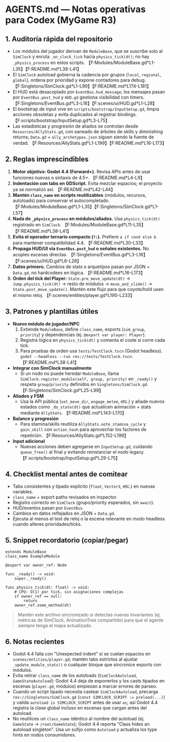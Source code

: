 # AGENTS.md — Notas operativas para Codex (MyGame R3)

## 1. Auditoría rápida del repositorio
- Los módulos del jugador derivan de `ModuleBase`, que se suscribe solo al `SimClock` y enruta `_on_clock_tick` hacia `physics_tick(dt)`; no hay `_physics_process` en estos scripts. 【F:Modules/ModuleBase.gd†L1-L35】【F:README.md†L38-L41】
- El `SimClock` autoload gobierna la cadencia por grupos (`local`, `regional`, `global`), ordena por prioridad y expone contadores para debug. 【F:Singletons/SimClock.gd†L1-L99】【F:README.md†L174-L181】
- El HUD está desacoplado por `EventBus.hud_message`; los mensajes pasan por `EventBus.post_hud` y `HUD.gd` gestiona visibilidad con timers. 【F:Singletons/EventBus.gd†L3-L16】【F:scenes/ui/HUD.gd†L1-L28】
- El bootstrap de input vive en `scripts/bootstrap/InputSetup.gd`, limpia acciones obsoletas y evita duplicados al registrar bindings. 【F:scripts/bootstrap/InputSetup.gd†L3-L75】
- Las estadísticas y progresión de aliados se controlan desde `Resources/AllyStats.gd`, con saneado de árboles de skills y diminishing returns; `Data.gd` + `ally_archetypes.json` siguen siendo la fuente de verdad. 【F:Resources/AllyStats.gd†L1-L199】【F:README.md†L16-L173】

## 2. Reglas imprescindibles
1. **Motor objetivo: Godot 4.4 (Forward+).** Revisa APIs antes de usar funciones nuevas o sintaxis de 4.5+. 【F:README.md†L4-L9】
2. **Indentación con tabs en GDScript.** Evita mezclar espacios; el proyecto ya se normalizó así. 【F:README.md†L42-L44】
3. **Mantén `class_name` en scripts reutilizables** (módulos, recursos, autoloads) para conservar el autocompletado. 【F:Modules/ModuleBase.gd†L1-L35】【F:Singletons/SimClock.gd†L1-L57】
4. **Nada de `_physics_process` en módulos/aliados.** Usa `physics_tick(dt)` registrado en `SimClock`. 【F:Modules/ModuleBase.gd†L11-L35】【F:README.md†L38-L41】
5. **Evita el operador ternario compacto (`?:`).** Prefiere `a if cond else b` para mantener compatibilidad 4.4. 【F:README.md†L30-L33】
6. **Propaga HUD/UI vía `EventBus.post_hud` o señales existentes.** No acoples escenas directas. 【F:Singletons/EventBus.gd†L3-L16】【F:scenes/ui/HUD.gd†L6-L28】
7. **Datos primero.** Cambios de stats o arquetipos pasan por JSON + `Data.gd`, no hardcodees en lógica. 【F:README.md†L16-L173】
8. **Orden del tick del Player:** `State.pre_move_update(dt)` → `Jump.physics_tick(dt)` → resto de módulos → `move_and_slide()` → `State.post_move_update()`. Mantén este flujo para que coyote/hold usen el mismo reloj. 【F:scenes/entities/player.gd†L190-L233】

## 3. Patrones y plantillas útiles
- **Nuevo módulo de jugador/NPC**
  1. Extiende `ModuleBase`, define `class_name`, exports (`sim_group`, `priority`) y dependencias (ej. `@export var player: Player`).
  2. Registra lógica en `physics_tick(dt)` y comenta el coste si corre cada tick.
  3. Para pruebas de orden usa `tests/TestClock.tscn` (Godot headless). `godot --headless --run res://tests/TestClock.tscn`. 【F:README.md†L38-L41】
- **Integrar con SimClock manualmente**
  - Si un nodo no puede heredar `ModuleBase`, llama `SimClock.register_module(self, group, priority)` en `_ready()` y respeta `group`/`priority` definidos en `Singletons/SimClock.gd`. 【F:Singletons/SimClock.gd†L25-L99】
- **Aliados y FSM**
  - Usa la API pública (`set_move_dir`, `engage_melee`, etc.) y añade nuevos estados como `_do_state(dt)` que actualicen animación + stats mediante `AllyStats`. 【F:README.md†L143-L170】
- **Balance y progresión**
  - Para stamina/skills reutiliza `AllyStats.note_stamina_cycle` y `gain_skill` con `action_hash` para aprovechar los factores de repetición. 【F:Resources/AllyStats.gd†L152-L199】
- **Input adicional**
  - Nuevas acciones deben agregarse en `InputSetup.gd`, cuidando `queue_free()` al final y evitando reinstanciar el nodo legacy. 【F:scripts/bootstrap/InputSetup.gd†L29-L75】

## 4. Checklist mental antes de comitear
- Tabs consistentes y tipado explícito (`float`, `Vector3`, etc.) en nuevas variables.
- `class_name` + export paths revisados en inspector.
- Registro correcto en `SimClock` (grupo/priority esperados, sin `await`).
- HUD/eventos pasan por `EventBus`.
- Cambios en datos reflejados en JSON + `Data.gd`.
- Ejecuta al menos el test de reloj o la escena relevante en modo headless cuando alteres prioridades/ticks.

## 5. Snippet recordatorio (copiar/pegar)
```gdscript
extends ModuleBase
class_name ExampleModule

@export var owner_ref: Node

func _ready() -> void:
	super._ready()

func physics_tick(dt: float) -> void:
	# CPU: O(1) por tick, sin asignaciones complejas
	if owner_ref == null:
		return
	owner_ref.some_method(dt)
```

> Mantén este archivo sincronizado si detectas nuevas invariantes (ej. métricas de SimClock, AnimationTree compartido) para que el agente siempre tenga el mapa actualizado.

## 6. Notas recientes
- Godot 4.4 falla con "Unexpected indent" si se cuelan espacios en `scenes/entities/player.gd`; mantén tabs estrictos al ajustar `_update_module_stats()` o cualquier bloque que sincronice exports con módulos.
- Evita retirar `class_name` de los autoloads (`SimClockAutoload`, `GameStateAutoload`): Godot 4.4 deja de exponerlos y los casts tipados en escenas (`player.gd`, módulos) empiezan a marcar errores de parseo.
- Cuando un script tipado necesita castear `SimClockAutoload`, precarga `res://Singletons/SimClock.gd` (`const SIMCLOCK_SCRIPT := preload(...)`) y valida `autoload is SIMCLOCK_SCRIPT` antes de usar `as`; así Godot 4.4 registra la clase global incluso en escenas que cargan antes del autoload.
- No reutilices un `class_name` idéntico al nombre del autoload (ej. `GameState` → `/root/GameState`); Godot 4.4 reporta "Class <name> hides an autoload singleton". Usa un sufijo como `Autoload` y actualiza los type hints en nodos consumidores.
